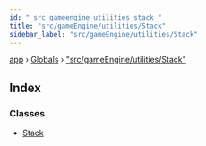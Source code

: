 ```yaml
---
id: "_src_gameengine_utilities_stack_"
title: "src/gameEngine/utilities/Stack"
sidebar_label: "src/gameEngine/utilities/Stack"
---
```


[app](../index.md) › [Globals](../globals.md) › ["src/gameEngine/utilities/Stack"](_src_gameengine_utilities_stack_.md)

## Index

### Classes

* [Stack](../classes/_src_gameengine_utilities_stack_.stack.md)
